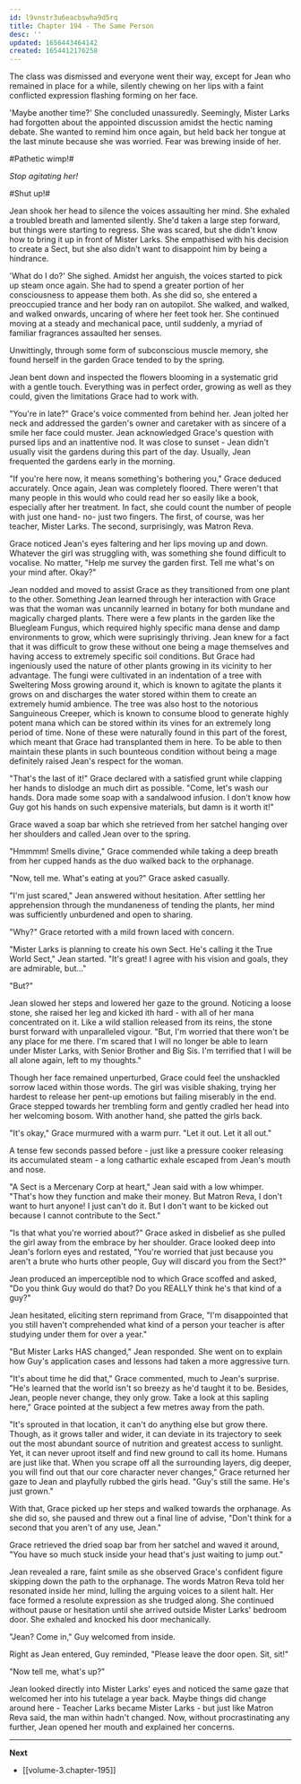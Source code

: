 ```yaml
---
id: l9vnstr3u6eacbswha9d5rq
title: Chapter 194 - The Same Person
desc: ''
updated: 1656443464142
created: 1654412176258
---
```


The class was dismissed and everyone went their way, except for Jean who remained in place for a while, silently chewing on her lips with a faint conflicted expression flashing forming on her face.

'Maybe another time?' She concluded unassuredly. Seemingly, Mister Larks had forgotten about the appointed discussion amidst the hectic naming debate. She wanted to remind him once again, but held back her tongue at the last minute because she was worried. Fear was brewing inside of her.

#Pathetic wimp!#

*Stop agitating her!*

#Shut up!#

Jean shook her head to silence the voices assaulting her mind. She exhaled a troubled breath and lamented silently. She'd taken a large step forward, but things were starting to regress. She was scared, but she didn't know how to bring it up in front of Mister Larks. She empathised with his decision to create a Sect, but she also didn't want to disappoint him by being a hindrance.

'What do I do?' She sighed. Amidst her anguish, the voices started to pick up steam once again. She had to spend a greater portion of her consciousness to appease them both. As she did so, she entered a preoccupied trance and her body ran on autopilot. She walked, and walked, and walked onwards, uncaring of where her feet took her. She continued moving at a steady and mechanical pace, until suddenly, a myriad of familiar fragrances assaulted her senses.

Unwittingly, through some form of subconscious muscle memory, she found herself in the garden Grace tended to by the spring.

Jean bent down and inspected the flowers blooming in a systematic grid with a gentle touch. Everything was in perfect order, growing as well as they could, given the limitations Grace had to work with.

"You're in late?" Grace's voice commented from behind her. Jean jolted her neck and addressed the garden's owner and caretaker with as sincere of a smile her face could muster. Jean acknowledged Grace's question with pursed lips and an inattentive nod. It was close to sunset - Jean didn't usually visit the gardens during this part of the day. Usually, Jean frequented the gardens early in the morning.

"If you're here now, it means something's bothering you," Grace deduced accurately. Once again, Jean was completely floored. There weren't that many people in this would who could read her so easily like a book, especially after her treatment. In fact, she could count the number of people with just one hand- no- just two fingers. The first, of course, was her teacher, Mister Larks. The second, surprisingly, was Matron Reva.

Grace noticed Jean's eyes faltering and her lips moving up and down. Whatever the girl was struggling with, was something she found difficult to vocalise. No matter, "Help me survey the garden first. Tell me what's on your mind after. Okay?"

Jean nodded and moved to assist Grace as they transitioned from one plant to the other. Something Jean learned through her interaction with Grace was that the woman was uncannily learned in botany for both mundane and magically charged plants. There were a few plants in the garden like the Bluegleam Fungus, which required highly specific mana dense and damp environments to grow, which were suprisingly thriving. Jean knew for a fact that it was difficult to grow these without one being a mage themselves and having access to extremely specific soil conditions. But Grace had ingeniously used the nature of other plants growing in its vicinity to her advantage. The fungi were cultivated in an indentation of a tree with Sweltering Moss growing around it, which is known to agitate the plants it grows on and discharges the water stored within them to create an extremely humid ambience. The tree was also host to the notorious Sanguineous Creeper, which is known to consume blood to generate highly potent mana which can be stored within its vines for an extremely long period of time. None of these were naturally found in this part of the forest, which meant that Grace had transplanted them in here. To be able to then maintain these plants in such bounteous condition without being a mage definitely raised Jean's respect for the woman.

"That's the last of it!" Grace declared with a satisfied grunt while clapping her hands to dislodge an much dirt as possible. "Come, let's wash our hands. Dora made some soap with a sandalwood infusion. I don't know how Guy got his hands on such expensive materials, but damn is it worth it!"

Grace waved a soap bar which she retrieved from her satchel hanging over her shoulders and called Jean over to the spring.

"Hmmmm! Smells divine," Grace commended while taking a deep breath from her cupped hands as the duo walked back to the orphanage.

"Now, tell me. What's eating at you?" Grace asked casually.

"I'm just scared," Jean answered without hesitation. After settling her apprehension through the mundaneness of tending the plants, her mind was sufficiently unburdened and open to sharing.

"Why?" Grace retorted with a mild frown laced with concern.

"Mister Larks is planning to create his own Sect. He's calling it the True World Sect," Jean started. "It's great! I agree with his vision and goals, they are admirable, but..."

"But?"

Jean slowed her steps and lowered her gaze to the ground. Noticing a loose stone, she raised her leg and kicked ith hard - with all of her mana concentrated on it. Like a wild stallion released from its reins, the stone burst forward with unparalleled vigour. "But, I'm worried that there won't be any place for me there. I'm scared that I will no longer be able to learn under Mister Larks, with Senior Brother and Big Sis. I'm terrified that I will be all alone again, left to my thoughts."

Though her face remained unperturbed, Grace could feel the unshackled sorrow laced within those words. The girl was visible shaking, trying her hardest to release her pent-up emotions but failing miserably in the end. Grace stepped towards her trembling form and gently cradled her head into her welcoming bosom. With another hand, she patted the girls back.

"It's okay," Grace murmured with a warm purr. "Let it out. Let it all out."

A tense few seconds passed before - just like a pressure cooker releasing its accumulated steam - a long cathartic exhale escaped from Jean's mouth and nose.

"A Sect is a Mercenary Corp at heart," Jean said with a low whimper. "That's how they function and make their money. But Matron Reva, I don't want to hurt anyone! I just can't do it. But I don't want to be kicked out because I cannot contribute to the Sect."

"Is that what you're worried about?" Grace asked in disbelief as she pulled the girl away from the embrace by her shoulder. Grace looked deep into Jean's forlorn eyes and restated, "You're worried that just because you aren't a brute who hurts other people, Guy will discard you from the Sect?"

Jean produced an imperceptible nod to which Grace scoffed and asked, "Do you think Guy would do that? Do you REALLY think he's that kind of a guy?"

Jean hesitated, eliciting stern reprimand from Grace, "I'm disappointed that you still haven't comprehended what kind of a person your teacher is after studying under them for over a year."

"But Mister Larks HAS changed," Jean responded. She went on to explain how Guy's application cases and lessons had taken a more aggressive turn.

"It's about time he did that," Grace commented, much to Jean's surprise. "He's learned that the world isn't so breezy as he'd taught it to be. Besides, Jean, people never change, they only grow. Take a look at this sapling here," Grace pointed at the subject a few metres away from the path.

"It's sprouted in that location, it can't do anything else but grow there. Though, as it grows taller and wider, it can deviate in its trajectory to seek out the most abundant source of nutrition and greatest access to sunlight. Yet, it can never uproot itself and find new ground to call its home. Humans are just like that. When you scrape off all the surrounding layers, dig deeper, you will find out that our core character never changes," Grace returned her gaze to Jean and playfully rubbed the girls head. "Guy's still the same. He's just grown."

With that, Grace picked up her steps and walked towards the orphanage. As she did so, she paused and threw out a final line of advise, "Don't think for a second that you aren't of any use, Jean."

Grace retrieved the dried soap bar from her satchel and waved it around, "You have so much stuck inside your head that's just waiting to jump out."

Jean revealed a rare, faint smile as she observed Grace's confident figure skipping down the path to the orphanage. The words Matron Reva told her resonated inside her mind, lulling the arguing voices to a silent halt. Her face formed a resolute expression as she trudged along. She continued without pause or hesitation until she arrived outside Mister Larks' bedroom door. She exhaled and knocked his door mechanically.

"Jean? Come in," Guy welcomed from inside.

Right as Jean entered, Guy reminded, "Please leave the door open. Sit, sit!"

"Now tell me, what's up?"

Jean looked directly into Mister Larks' eyes and noticed the same gaze that welcomed her into his tutelage a year back. Maybe things did change around here - Teacher Larks became Mister Larks - but just like Matron Reva said, the man within hadn't changed. Now, without procrastinating any further, Jean opened her mouth and explained her concerns.

____

**Next**
* [[volume-3.chapter-195]]